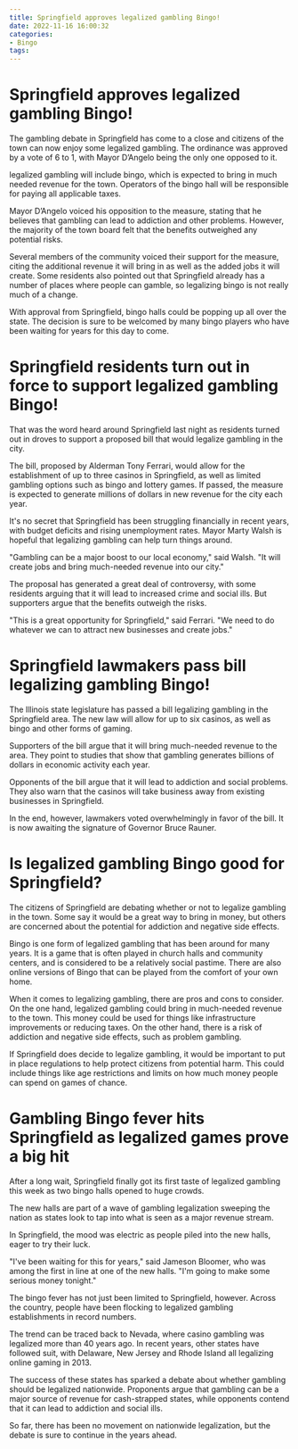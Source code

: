 ```yaml
---
title: Springfield approves legalized gambling Bingo!
date: 2022-11-16 16:00:32
categories:
- Bingo
tags:
---
```



#  Springfield approves legalized gambling Bingo!

The gambling debate in Springfield has come to a close and citizens of the town can now enjoy some legalized gambling. The ordinance was approved by a vote of 6 to 1, with Mayor D’Angelo being the only one opposed to it.

 legalized gambling will include bingo, which is expected to bring in much needed revenue for the town. Operators of the bingo hall will be responsible for paying all applicable taxes.

Mayor D’Angelo voiced his opposition to the measure, stating that he believes that gambling can lead to addiction and other problems. However, the majority of the town board felt that the benefits outweighed any potential risks.

Several members of the community voiced their support for the measure, citing the additional revenue it will bring in as well as the added jobs it will create. Some residents also pointed out that Springfield already has a number of places where people can gamble, so legalizing bingo is not really much of a change.

With approval from Springfield, bingo halls could be popping up all over the state. The decision is sure to be welcomed by many bingo players who have been waiting for years for this day to come.

#  Springfield residents turn out in force to support legalized gambling Bingo!

That was the word heard around Springfield last night as residents turned out in droves to support a proposed bill that would legalize gambling in the city.

The bill, proposed by Alderman Tony Ferrari, would allow for the establishment of up to three casinos in Springfield, as well as limited gambling options such as bingo and lottery games. If passed, the measure is expected to generate millions of dollars in new revenue for the city each year.

It's no secret that Springfield has been struggling financially in recent years, with budget deficits and rising unemployment rates. Mayor Marty Walsh is hopeful that legalizing gambling can help turn things around.

"Gambling can be a major boost to our local economy," said Walsh. "It will create jobs and bring much-needed revenue into our city."

The proposal has generated a great deal of controversy, with some residents arguing that it will lead to increased crime and social ills. But supporters argue that the benefits outweigh the risks.

"This is a great opportunity for Springfield," said Ferrari. "We need to do whatever we can to attract new businesses and create jobs."

#  Springfield lawmakers pass bill legalizing gambling Bingo!

The Illinois state legislature has passed a bill legalizing gambling in the Springfield area. The new law will allow for up to six casinos, as well as bingo and other forms of gaming.

Supporters of the bill argue that it will bring much-needed revenue to the area. They point to studies that show that gambling generates billions of dollars in economic activity each year.

Opponents of the bill argue that it will lead to addiction and social problems. They also warn that the casinos will take business away from existing businesses in Springfield.

In the end, however, lawmakers voted overwhelmingly in favor of the bill. It is now awaiting the signature of Governor Bruce Rauner.

#  Is legalized gambling Bingo good for Springfield?

The citizens of Springfield are debating whether or not to legalize gambling in the town. Some say it would be a great way to bring in money, but others are concerned about the potential for addiction and negative side effects.

Bingo is one form of legalized gambling that has been around for many years. It is a game that is often played in church halls and community centers, and is considered to be a relatively social pastime. There are also online versions of Bingo that can be played from the comfort of your own home.

When it comes to legalizing gambling, there are pros and cons to consider. On the one hand, legalized gambling could bring in much-needed revenue to the town. This money could be used for things like infrastructure improvements or reducing taxes. On the other hand, there is a risk of addiction and negative side effects, such as problem gambling.

If Springfield does decide to legalize gambling, it would be important to put in place regulations to help protect citizens from potential harm. This could include things like age restrictions and limits on how much money people can spend on games of chance.

#  Gambling Bingo fever hits Springfield as legalized games prove a big hit

After a long wait, Springfield finally got its first taste of legalized gambling this week as two bingo halls opened to huge crowds.

The new halls are part of a wave of gambling legalization sweeping the nation as states look to tap into what is seen as a major revenue stream.

In Springfield, the mood was electric as people piled into the new halls, eager to try their luck.

"I've been waiting for this for years," said Jameson Bloomer, who was among the first in line at one of the new halls. "I'm going to make some serious money tonight."

The bingo fever has not just been limited to Springfield, however. Across the country, people have been flocking to legalized gambling establishments in record numbers.

The trend can be traced back to Nevada, where casino gambling was legalized more than 40 years ago. In recent years, other states have followed suit, with Delaware, New Jersey and Rhode Island all legalizing online gaming in 2013.

The success of these states has sparked a debate about whether gambling should be legalized nationwide. Proponents argue that gambling can be a major source of revenue for cash-strapped states, while opponents contend that it can lead to addiction and social ills.

So far, there has been no movement on nationwide legalization, but the debate is sure to continue in the years ahead.